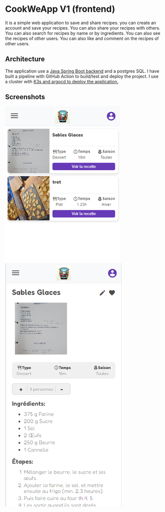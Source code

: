 # CookWeApp V1 (frontend)

It is a simple web application to save and share recipes. you can create an account and save your recipes. You can also share your recipes with others. You can also search for recipes by name or by ingredients. You can also see the recipes of other users. You can also like and comment on the recipes of other users.

## Architecture

The application use a [Java Spring Boot backend](https://github.com/quent36987/cook-we) and a postgres SQL. 
I have built a pipeline with GitHub Action to build/test and deploy the project.
I use a cluster with [K3s and argocd to deploy the application.](https://github.com/quent36987/cook-we-config)

## Screenshots
![alt text](screenshots/screen1.png)
![alt text](screenshots/screen2.png)

